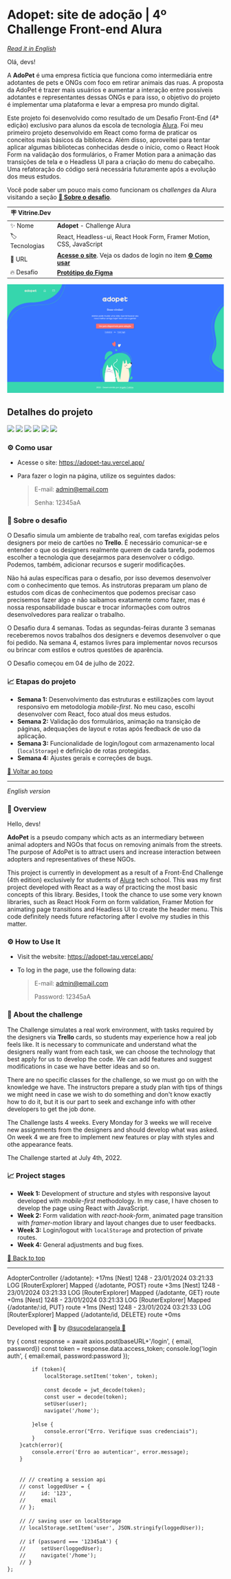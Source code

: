 <div id='top'>

# Adopet: site de adoção | 4º Challenge Front-end Alura

</div>

_[Read it in English](#English)_

Olá, devs!

A **AdoPet** é uma empresa fictícia que funciona como intermediária entre adotantes de pets e ONGs com foco em retirar animais das ruas. A proposta da AdoPet é trazer mais usuários e aumentar a interação entre possíveis adotantes e representantes dessas ONGs e para isso, o objetivo do projeto é implementar uma plataforma e levar a empresa pro mundo digital.

Este projeto foi desenvolvido como resultado de um Desafio Front-End (4ª edição) exclusivo para alunos da escola de tecnologia [Alura](https://www.alura.com.br). Foi meu primeiro projeto desenvolvido em React como forma de praticar os conceitos mais básicos da biblioteca. Além disso, aproveitei para tentar aplicar algumas bibliotecas conhecidas desde o início, como o React Hook Form na validação dos formulários, o Framer Motion para a animação das transições de tela e o Headless UI para a criação do menu do cabeçalho. Uma refatoração do código será necessária futuramente após a evolução dos meus estudos.

Você pode saber um pouco mais como funcionam os _challenges_ da Alura visitando a seção [**🦾 Sobre o desafio**](#challenge).

| 🪧 Vitrine.Dev  |     |
| -------------- | --- |
| ✨ Nome        | **Adopet** - Challenge Alura |
| 🏷️ Tecnologias | React, Headless-ui, React Hook Form, Framer Motion, CSS, JavaScript |
| 🚀 URL         | [**Acesse o site**](https://adopet-tau.vercel.app/). Veja os dados de login no item [**⚙️ Como usar**](#howto) |
| 🔥 Desafio     | [**Protótipo do Figma**](https://www.figma.com/file/TlfkDoIu8uyjZNla1T8TpH/Challenge---Adopet)                 |

![](https://raw.githubusercontent.com/sucodelarangela/adopet/main/public/og-image.png#vitrinedev)

## Detalhes do projeto

<div>
  <img src="https://img.shields.io/badge/CSS3-1572B6?style=for-the-badge&logo=css3&logoColor=white">
  <img src="https://img.shields.io/badge/JavaScript-F7DF1E?style=for-the-badge&logo=javascript&logoColor=black">
  <img src="https://img.shields.io/badge/React-20232A?style=for-the-badge&logo=react&logoColor=61DAFB"/>
  <a href='https://react-hook-form.com/' target='_blank'><img src="https://img.shields.io/badge/React Hook Form-EC5990?style=for-the-badge&logo=reacthookform&logoColor=white"/></a>
  <a href='https://www.framer.com/motion/' target='_blank'><img src="https://img.shields.io/badge/Framer Motion-61B?style=for-the-badge&logo=framer&logoColor=white"/></a>
  <a href='https://headlessui.com/react/menu' target='_blank'><img src="https://img.shields.io/badge/Headless UI-66E3FF?style=for-the-badge&logo=headlessui&logoColor=black"/></a>
</div>

### ⚙️ Como usar

-   Acesse o site: https://adopet-tau.vercel.app/
-   Para fazer o login na página, utilize os seguintes dados:

    > E-mail: admin@email.com
    >
    > Senha: 12345aA

<div id="howto">

### 🦾 Sobre o desafio

</div>

O Desafio simula um ambiente de trabalho real, com tarefas exigidas pelos designers por meio de cartões no **Trello**. É necessário comunicar-se e entender o que os designers realmente querem de cada tarefa, podemos escolher a tecnologia que desejarmos para desenvolver o código. Podemos, também, adicionar recursos e sugerir modificações.

Não há aulas específicas para o desafio, por isso devemos desenvolver com o conhecimento que temos. As instrutoras preparam um plano de estudos com dicas de conhecimentos que podemos precisar caso precisemos fazer algo e não saibamos exatamente como fazer, mas é nossa responsabilidade buscar e trocar informações com outros desenvolvedores para realizar o trabalho.

O Desafio dura 4 semanas. Todas as segundas-feiras durante 3 semanas receberemos novos trabalhos dos designers e devemos desenvolver o que foi pedido. Na semana 4, estamos livres para implementar novos recursos ou brincar com estilos e outros questões de aparência.

O Desafio começou em 04 de julho de 2022.

### 📈 Etapas do projeto

-   **Semana 1:** Desenvolvimento das estruturas e estilizações com layout responsivo em metodologia _mobile-first_. No meu caso, escolhi desenvolver com React, foco atual dos meus estudos.
-   **Semana 2:** Validação dos formulários, animação na transição de páginas, adequações de layout e rotas após feedback de uso da aplicação.
-   **Semana 3:** Funcionalidade de login/logout com armazenamento local (`localStorage`) e definição de rotas protegidas.
-   **Semana 4:** Ajustes gerais e correções de bugs.

<a href='#top'>🔼 Voltar ao topo</a>

---

<div id="English">

_English version_

</div>

### 🔎 Overview

Hello, devs!

**AdoPet** is a pseudo company which acts as an intermediary between animal adopters and NGOs that focus on removing animals from the streets. The purpose of AdoPet is to attract users and increase interaction between adopters and representatives of these NGOs.

This project is currently in development as a result of a Front-End Challenge (4th edition) exclusively for students of [Alura](https://www.alura.com.br) tech school. This was my first project developed with React as a way of practicing the most basic concepts of this library. Besides, I took the chance to use some very known libraries, such as React Hook Form on form validation, Framer Motion for animating page transitions and Headless UI to create the header menu. This code definitely needs future refactoring after I evolve my studies in this matter.

### ⚙️ How to Use It

-   Visit the website: https://adopet-tau.vercel.app/
-   To log in the page, use the following data:

    > E-mail: admin@email.com
    >
    > Password: 12345aA

### 🦾 About the challenge

The Challenge simulates a real work environment, with tasks required by the designers via **Trello** cards, so students may experience how a real job feels like. It is necessary to communicate and understand what the designers really want from each task, we can choose the technology that best apply for us to develop the code. We can add features and suggest modifications in case we have better ideas and so on.

There are no specific classes for the challenge, so we must go on with the knowledge we have. The instructors prepare a study plan with tips of things we might need in case we wish to do something and don't know exactly how to do it, but it is our part to seek and exchange info with other developers to get the job done.

The Challenge lasts 4 weeks. Every Monday for 3 weeks we will receive new assignments from the designers and should develop what was asked. On week 4 we are free to implement new features or play with styles and othe appearance feats.

The Challenge started at July 4th, 2022.

### 📈 Project stages

-   **Week 1:** Development of structure and styles with responsive layout developed with _mobile-first_ methodology. In my case, I have chosen to develop the page using React with JavaScript.
-   **Week 2:** Form validation with _react-hook-form_, animated page transition with _framer-motion_ library and layout changes due to user feedbacks.
-   **Week 3:** Login/logout with `localStorage` and protection of private routes.
-   **Week 4:** General adjustments and bug fixes.

<a href='#top'>🔼 Back to top</a>

---

AdopterController {/adotante}: +17ms
[Nest] 1248  - 23/01/2024 03:21:33     LOG [RouterExplorer] Mapped {/adotante, POST} route +3ms
[Nest] 1248  - 23/01/2024 03:21:33     LOG [RouterExplorer] Mapped {/adotante, GET} route +0ms
[Nest] 1248  - 23/01/2024 03:21:33     LOG [RouterExplorer] Mapped {/adotante/:id, PUT} route +1ms
[Nest] 1248  - 23/01/2024 03:21:33     LOG [RouterExplorer] Mapped {/adotante/id, DELETE} route +0ms

Developed with 🧡 by [@sucodelarangela 🍊](https://angelacaldas.vercel.app)



try {
            const response = await axios.post(baseURL+'/login', { email, password})
            const token = response.data.access_token;
            console.log('login auth', { email:email, password:password });

            if (token){
                localStorage.setItem('token', token);

                const decode = jwt_decode(token);
                const user = decode(token);
                setUser(user);
                navigate('/home');

            }else {
                console.error("Erro. Verifique suas credenciais");
            }
        }catch(error){
            console.error('Erro ao autenticar', error.message);
        }
    

        // // creating a session api
        // const loggedUser = {
        //     id: '123',
        //     email
        // };

        // // saving user on localStorage
        // localStorage.setItem('user', JSON.stringify(loggedUser));

        // if (password === '12345aA') {
        //     setUser(loggedUser);
        //     navigate('/home');
        // }
    };